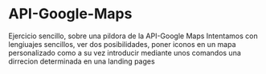 # API-Google-Maps
Ejercicio sencillo, sobre una pildora de la API-Google Maps
Intentamos con lengiuajes sencillos, ver dos posibilidades, poner iconos en un mapa personalizado
como a su vez introducir mediante unos comandos una dirrecion determinada en una landing pages
